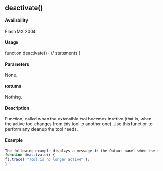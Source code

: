 ## deactivate()

#### Availability

Flash MX 2004.

#### Usage

function deactivate() {
// statements
}

#### Parameters

None.

#### Returns

Nothing.

#### Description

Function; called when the extensible tool becomes inactive (that is, when the active tool changes from this tool to another one). Use this function to perform any cleanup the tool needs.

#### Example

```javascript
The following example displays a message in the Output panel when the tool becomes inactive:
function deactivate() {
fl.trace( "Tool is no longer active" );
}

```